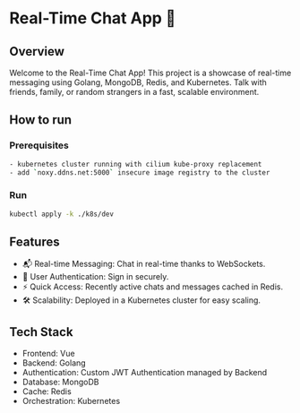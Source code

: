 # Real-Time Chat App 🚀

## Overview

Welcome to the Real-Time Chat App! This project is a showcase of real-time messaging using Golang, MongoDB, Redis, and Kubernetes. Talk with friends, family, or random strangers in a fast, scalable environment.

## How to run
### Prerequisites
```bash
- kubernetes cluster running with cilium kube-proxy replacement
- add `noxy.ddns.net:5000` insecure image registry to the cluster
```

### Run
```bash
kubectl apply -k ./k8s/dev
```

## Features

- 📬 Real-time Messaging: Chat in real-time thanks to WebSockets.
- 🙋 User Authentication: Sign in securely.
- ⚡️ Quick Access: Recently active chats and messages cached in Redis.
- 🛠 Scalability: Deployed in a Kubernetes cluster for easy scaling.

## Tech Stack

- Frontend: Vue
- Backend: Golang
- Authentication: Custom JWT Authentication managed by Backend
- Database: MongoDB
- Cache: Redis
- Orchestration: Kubernetes
